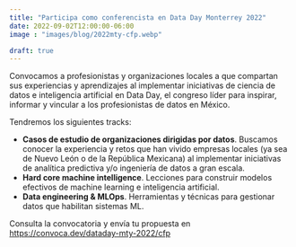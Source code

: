 ```yaml
---
title: "Participa como conferencista en Data Day Monterrey 2022"
date: 2022-09-02T12:00:00-06:00
image : "images/blog/2022mty-cfp.webp"

draft: true
---
```


Convocamos a profesionistas y organizaciones locales a que compartan sus experiencias y aprendizajes al implementar iniciativas de ciencia de datos e inteligencia artificial en Data Day, el congreso líder para inspirar, informar y vincular a los profesionistas de datos en México.

Tendremos los siguientes tracks:
 * __Casos de estudio de organizaciones dirigidas por datos__. Buscamos conocer la experiencia y retos que han vivido empresas locales (ya sea de Nuevo León o de la República Mexicana) al implementar iniciativas de analítica predictiva y/o ingeniería de datos a gran escala.
 * __Hard core machine intelligence__. Lecciones para construir modelos efectivos de machine learning e inteligencia artificial.
 * __Data engineering & MLOps__. Herramientas y técnicas para gestionar datos que habilitan sistemas ML.

 Consulta la convocatoria y envía tu propuesta en https://convoca.dev/dataday-mty-2022/cfp